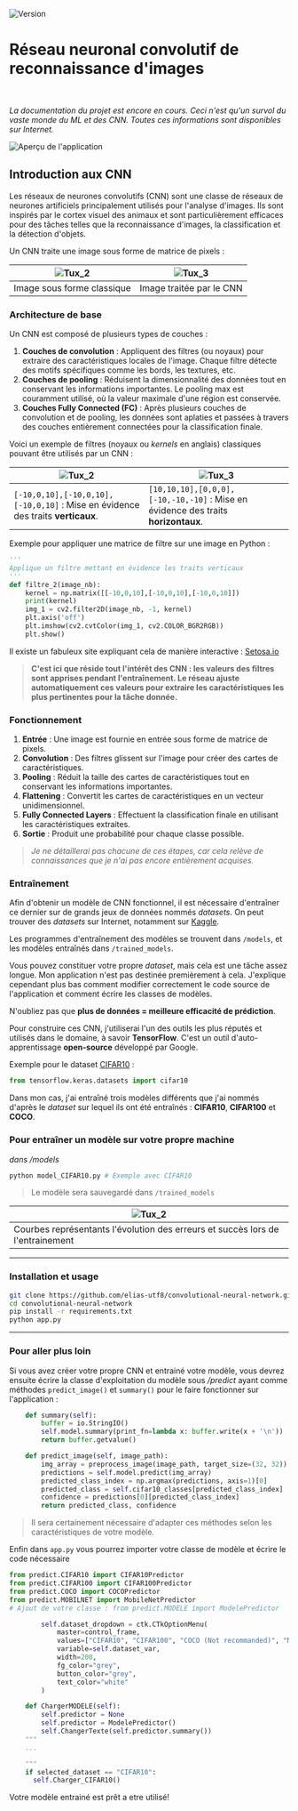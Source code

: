 ![Version](https://img.shields.io/github/v/tag/elias-utf8/convolutional-neural-network?label=version&color=blue)
# Réseau neuronal convolutif de reconnaissance d'images

<br>

*La documentation du projet est encore en cours. Ceci n'est qu'un survol du vaste monde du ML et des CNN. Toutes ces informations sont disponibles sur Internet.*

![Aperçu de l'application](screenshots/app_screen.png)

## Introduction aux CNN

Les réseaux de neurones convolutifs (CNN) sont une classe de réseaux de neurones artificiels principalement utilisés pour l'analyse d'images. Ils sont inspirés par le cortex visuel des animaux et sont particulièrement efficaces pour des tâches telles que la reconnaissance d'images, la classification et la détection d'objets.

Un CNN traite une image sous forme de matrice de pixels :

| ![Tux_2](screenshots/tux_1.png)  | ![Tux_3](screenshots/tux_2.png)  |
|----------------------------------|----------------------------------|
| Image sous forme classique       | Image traitée par le CNN         |

### Architecture de base

Un CNN est composé de plusieurs types de couches :

1. **Couches de convolution** : Appliquent des filtres (ou noyaux) pour extraire des caractéristiques locales de l'image. Chaque filtre détecte des motifs spécifiques comme les bords, les textures, etc.
2. **Couches de pooling** : Réduisent la dimensionnalité des données tout en conservant les informations importantes. Le pooling max est couramment utilisé, où la valeur maximale d'une région est conservée.
3. **Couches Fully Connected (FC)** : Après plusieurs couches de convolution et de pooling, les données sont aplaties et passées à travers des couches entièrement connectées pour la classification finale.

Voici un exemple de filtres (noyaux ou *kernels* en anglais) classiques pouvant être utilisés par un CNN :

| ![Tux_2](screenshots/tux_3.png)                                                | ![Tux_3](screenshots/tux_4.png)                                                  |
|--------------------------------------------------------------------------------|----------------------------------------------------------------------------------|
| `[-10,0,10],[-10,0,10],[-10,0,10]` : Mise en évidence des traits **verticaux**.| `[10,10,10],[0,0,0],[-10,-10,-10]` : Mise en évidence des traits **horizontaux**.|

Exemple pour appliquer une matrice de filtre sur une image en Python :
```py
'''
Applique un filtre mettant en évidence les traits verticaux
'''
def filtre_2(image_nb):
    kernel = np.matrix([[-10,0,10],[-10,0,10],[-10,0,10]])
    print(kernel)
    img_1 = cv2.filter2D(image_nb, -1, kernel)
    plt.axis('off')
    plt.imshow(cv2.cvtColor(img_1, cv2.COLOR_BGR2RGB))
    plt.show()
```
Il existe un fabuleux site expliquant cela de manière interactive : [Setosa.io](https://setosa.io/ev/image-kernels/)

> **C'est ici que réside tout l'intérêt des CNN : les valeurs des filtres sont apprises pendant l'entraînement. Le réseau ajuste automatiquement ces valeurs pour extraire les caractéristiques les plus pertinentes pour la tâche donnée.**

### Fonctionnement

1. **Entrée** : Une image est fournie en entrée sous forme de matrice de pixels.
2. **Convolution** : Des filtres glissent sur l'image pour créer des cartes de caractéristiques.
3. **Pooling** : Réduit la taille des cartes de caractéristiques tout en conservant les informations importantes.
4. **Flattening** : Convertit les cartes de caractéristiques en un vecteur unidimensionnel.
5. **Fully Connected Layers** : Effectuent la classification finale en utilisant les caractéristiques extraites.
6. **Sortie** : Produit une probabilité pour chaque classe possible.

> _Je ne détaillerai pas chacune de ces étapes, car cela relève de connaissances que je n'ai pas encore entièrement acquises._

### Entraînement

Afin d'obtenir un modèle de CNN fonctionnel, il est nécessaire d'entraîner ce dernier sur de grands jeux de données nommés *datasets*. On peut trouver des *datasets* sur Internet, notamment sur [Kaggle](https://www.kaggle.com/datasets).

Les programmes d'entraînement des modèles se trouvent dans `/models`, et les modèles entraînés dans `/trained_models`.

Vous pouvez constituer votre propre *dataset*, mais cela est une tâche assez longue. Mon application n'est pas destinée premièrement à cela. J'explique cependant plus bas comment modifier correctement le code source de l'application et comment écrire les classes de modèles.

N'oubliez pas que **plus de données = meilleure efficacité de prédiction**.

Pour construire ces CNN, j'utiliserai l'un des outils les plus réputés et utilisés dans le domaine, à savoir **TensorFlow**. C'est un outil d'auto-apprentissage **open-source** développé par Google.

Exemple pour le dataset [CIFAR10](https://www.cs.toronto.edu/~kriz/cifar.html) : 
```py
from tensorflow.keras.datasets import cifar10
```
Dans mon cas, j'ai entraîné trois modèles différents que j'ai nommés d'après le *dataset* sur lequel ils ont été entraînés :
**CIFAR10**, **CIFAR100** et **COCO**.

<h3> Pour entraîner un modèle sur votre propre machine</h3>

*dans /models*

```zsh
python model_CIFAR10.py # Exemple avec CIFAR10
```
> Le modèle sera sauvegardé dans `/trained_models`

| ![Tux_2](screenshots/train.png)                                                |
|--------------------------------------------------------------------------------|
| Courbes représentants l'évolution des erreurs et succès lors de l'entrainement |

---
### Installation et usage

```zsh
git clone https://github.com/elias-utf8/convolutional-neural-network.git
cd convolutional-neural-network
pip install -r requirements.txt
python app.py 
```
---
### Pour aller plus loin

Si vous avez créer votre propre CNN et entrainé votre modèle, vous devrez ensuite écrire la classe d'exploitation du modèle sous */predict* ayant comme méthodes `predict_image()` et `summary()` pour le faire fonctionner sur l'application :

```py
    def summary(self):
        buffer = io.StringIO()
        self.model.summary(print_fn=lambda x: buffer.write(x + '\n'))
        return buffer.getvalue()

    def predict_image(self, image_path):
        img_array = preprocess_image(image_path, target_size=(32, 32))
        predictions = self.model.predict(img_array)
        predicted_class_index = np.argmax(predictions, axis=1)[0]
        predicted_class = self.cifar10_classes[predicted_class_index]
        confidence = predictions[0][predicted_class_index]
        return predicted_class, confidence
```
> Il sera certainement nécessaire d'adapter ces méthodes selon les caractéristiques de votre modèle.

Enfin dans `app.py` vous pourrez importer votre classe de modèle et écrire le code nécessaire
```py
from predict.CIFAR10 import CIFAR10Predictor
from predict.CIFAR100 import CIFAR100Predictor
from predict.COCO import COCOPredictor
from predict.MOBILNET import MobileNetPredictor
# Ajout de votre classe : from predict.MODELE import ModelePredictor

```

```py
        self.dataset_dropdown = ctk.CTkOptionMenu(
            master=control_frame,
            values=["CIFAR10", "CIFAR100", "COCO (Not recommanded)", "MobilNet (recommanded)"], # Ajout de l'option pour sélectionner votre modèle ["Votre modele"]
            variable=self.dataset_var,
            width=200,
            fg_color="grey",
            button_color="grey",
            text_color="white"
        )
```
```py
    def ChargerMODELE(self): 
        self.predictor = None
        self.predictor = ModelePredictor()
        self.ChangerTexte(self.predictor.summary())
    """
    ...

    """
    if selected_dataset == "CIFAR10":
      self.Charger_CIFAR10()
```
Votre modèle entrainé est prêt a etre utilisé!

